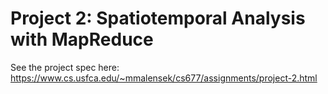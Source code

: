 # Project 2: Spatiotemporal Analysis with MapReduce

See the project spec here: https://www.cs.usfca.edu/~mmalensek/cs677/assignments/project-2.html


